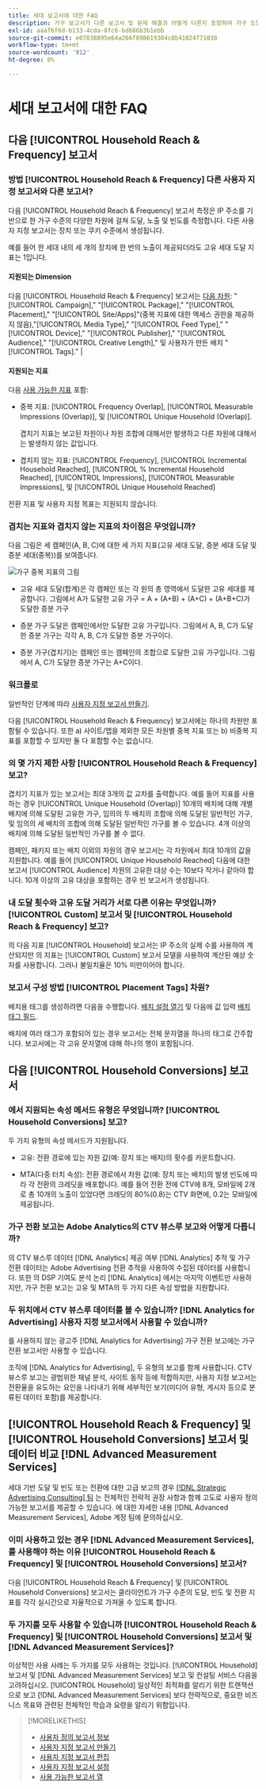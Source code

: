 ```yaml
---
title: 세대 보고서에 대한 FAQ
description: 가구 보고서가 다른 보고서 및 문제 해결과 어떻게 다른지 포함하여 가구 도달 범위, 빈도 및 전환 데이터에 대해 자세히 알아보십시오.
exl-id: aaaf6f6d-b133-4cda-8fc6-bd686b3b1ebb
source-git-commit: e07038895e64a266f898619384c8b41024f71038
workflow-type: tm+mt
source-wordcount: '912'
ht-degree: 0%

---
```


# 세대 보고서에 대한 FAQ

## 다음 [!UICONTROL Household Reach & Frequency] 보고서

### 방법 [!UICONTROL Household Reach & Frequency] 다른 사용자 지정 보고서와 다른 보고서?

다음 [!UICONTROL Household Reach & Frequency] 보고서 측정은 IP 주소를 기반으로 한 가구 수준의 다양한 차원에 걸쳐 도달, 노출 및 빈도를 측정합니다. 다른 사용자 지정 보고서는 장치 또는 쿠키 수준에서 생성됩니다.

예를 들어 한 세대 내의 세 개의 장치에 한 번의 노출이 제공되더라도 고유 세대 도달 지표는 1입니다.

#### 지원되는 Dimension

다음 [!UICONTROL Household Reach & Frequency] 보고서는 [다음 차원](/help/dsp/reports/report-columns.md): &quot;[!UICONTROL Campaign],&quot; &quot;[!UICONTROL Package],&quot; &quot;[!UICONTROL Placement],&quot; &quot;[!UICONTROL Site/Apps]&quot;(중복 지표에 대한 액세스 권한을 제공하지 않음),&quot;[!UICONTROL Media Type],&quot; &quot;[!UICONTROL Feed Type],&quot; &quot;[!UICONTROL Device],&quot; &quot;[!UICONTROL Publisher],&quot; &quot;[!UICONTROL Audience],&quot; &quot;[!UICONTROL Creative Length],&quot; 및 사용자가 만든 배치 &quot;[!UICONTROL Tags].&quot; |

#### 지원되는 지표

다음 [사용 가능한 지표](/help/dsp/reports/report-columns.md) 포함:

* 중복 지표: [!UICONTROL Frequency Overlap], [!UICONTROL Measurable Impressions (Overlap)], 및 [!UICONTROL Unique Household (Overlap)].

  겹치기 지표는 보고된 차원이나 차원 조합에 대해서만 발생하고 다른 차원에 대해서는 발생하지 않는 값입니다. <!-- For example, it might show the ?? -->

* 겹치지 않는 지표: [!UICONTROL Frequency], [!UICONTROL Incremental Household Reached], [!UICONTROL % Incremental Household Reached], [!UICONTROL Impressions], [!UICONTROL Measurable Impressions], 및 [!UICONTROL Unique Household Reached]

전환 지표 및 사용자 지정 목표는 지원되지 않습니다.

### 겹치는 지표와 겹치지 않는 지표의 차이점은 무엇입니까?

다음 그림은 세 캠페인(A, B, C)에 대한 세 가지 지표(고유 세대 도달, 증분 세대 도달 및 증분 세대(중복))를 보여줍니다.

![가구 중복 지표의 그림](/help/dsp/assets/household-overlap-metrics-illustration.png "가구 중복 지표의 그림")

* 고유 세대 도달(합계)은 각 캠페인 또는 각 원의 총 영역에서 도달한 고유 세대를 제공합니다. 그림에서 A가 도달한 고유 가구 = A + (A+B) + (A+C) + (A+B+C)가 도달한 증분 가구

* 증분 가구 도달은 캠페인에서만 도달한 고유 가구입니다. 그림에서 A, B, C가 도달한 증분 가구는 각각 A, B, C가 도달한 증분 가구이다.

* 증분 가구(겹치기)는 캠페인 또는 캠페인의 조합으로 도달한 고유 가구입니다. 그림에서 A, C가 도달한 증분 가구는 A+C이다.

### 워크플로

일반적인 단계에 따라 [사용자 지정 보고서 만들기](report-create.md).

다음 [!UICONTROL Household Reach & Frequency] 보고서에는 하나의 차원만 포함될 수 있습니다. 또한 a) 사이트/앱을 제외한 모든 차원별 중복 지표 또는 b) 비중복 지표를 포함할 수 있지만 둘 다 포함할 수는 없습니다.

### 의 몇 가지 제한 사항 [!UICONTROL Household Reach & Frequency] 보고?

겹치기 지표가 있는 보고서는 최대 3개의 값 교차를 출력합니다. 예를 들어 지표를 사용하는 경우 [!UICONTROL Unique Household (Overlap)] 10개의 배치에 대해 개별 배치에 의해 도달된 고유한 가구, 임의의 두 배치의 조합에 의해 도달된 일반적인 가구, 및 임의의 세 배치의 조합에 의해 도달된 일반적인 가구를 볼 수 있습니다. 4개 이상의 배치에 의해 도달된 일반적인 가구를 볼 수 없다.

캠페인, 패키지 또는 배치 이외의 차원의 경우 보고서는 각 차원에서 최대 10개의 값을 지원합니다. 예를 들어 [!UICONTROL Unique Household Reached] 다음에 대한 보고서 [!UICONTROL Audience] 차원의 고유한 대상 수는 10보다 작거나 같아야 합니다. 10개 이상의 고유 대상을 포함하는 경우 빈 보고서가 생성됩니다.

### 내 도달 횟수와 고유 도달 거리가 서로 다른 이유는 무엇입니까? [!UICONTROL Custom] 보고서 및 [!UICONTROL Household Reach & Frequency] 보고?

의 다음 지표 [!UICONTROL Household] 보고서는 IP 주소의 실제 수를 사용하여 계산되지만 의 지표는 [!UICONTROL Custom] 보고서 모델을 사용하여 계산된 예상 숫자를 사용합니다. 그러나 불일치율은 10% 미만이어야 합니다.

### 보고서 구성 방법 [!UICONTROL Placement Tags] 차원?

배치용 태그를 생성하려면 다음을 수행합니다. [배치 설정 열기](/help/dsp/campaign-management/placements/placement-edit.md) 및 다음에 값 입력 [배치 태그 필드](/help/dsp/campaign-management/placements/placement-settings.md).

배치에 여러 태그가 포함되어 있는 경우 보고서는 전체 문자열을 하나의 태그로 간주합니다. 보고서에는 각 고유 문자열에 대해 하나의 행이 포함됩니다.

## 다음 [!UICONTROL Household Conversions] 보고서

### 에서 지원되는 속성 메서드 유형은 무엇입니까? [!UICONTROL Household Conversions] 보고?

두 가지 유형의 속성 메서드가 지원됩니다.

* 고유: 전환 경로에 있는 차원 값(예: 장치 또는 배치)의 횟수를 카운트합니다.

* MTA(다중 터치 속성): 전환 경로에서 차원 값(예: 장치 또는 배치)의 발생 빈도에 따라 각 전환의 크레딧을 배포합니다. 예를 들어 전환 전에 CTV에 8개, 모바일에 2개로 총 10개의 노출이 있었다면 크레딧의 80%(0.8)는 CTV 화면에, 0.2는 모바일에 제공됩니다.

### 가구 전환 보고는 Adobe Analytics의 CTV 뷰스루 보고와 어떻게 다릅니까?

의 CTV 뷰스루 데이터 [!DNL Analytics] 제공 여부 [!DNL Analytics] 추적 및 가구 전환 데이터는 Adobe Advertising 전환 추적을 사용하여 수집된 데이터를 사용합니다. 또한 의 DSP 기여도 분석 논리 [!DNL Analytics] 에서는 마지막 이벤트만 사용하지만, 가구 전환 보고는 고유 및 MTA의 두 가지 다른 속성 방법을 지원합니다.

### 두 위치에서 CTV 뷰스루 데이터를 볼 수 있습니까? [!DNL Analytics for Advertising] 사용자 지정 보고서에서 사용할 수 있습니까?

를 사용하지 않는 광고주 [!DNL Analytics for Advertising] 가구 전환 보고에는 가구 전환 보고서만 사용할 수 있습니다.

조직에 [!DNL Analytics for Advertising], 두 유형의 보고를 함께 사용합니다. CTV 뷰스루 보고는 광범위한 채널 분석, 사이트 동작 등에 적합하지만, 사용자 지정 보고서는 전환율을 유도하는 요인을 나타내기 위해 세부적인 보기(미디어 유형, 게시자 등으로 분류된 데이터 포함)를 제공합니다.

## [!UICONTROL Household Reach & Frequency] 및 [!UICONTROL Household Conversions] 보고서 및 데이터 비교 [!DNL Advanced Measurement Services]

세대 기반 도달 및 빈도 또는 전환에 대한 고급 보고의 경우 [[!DNL Strategic Advertising Consulting] 팀](/help/dsp/introduction/advanced-measurement-services.md) 는 전체적인 전략적 권장 사항과 함께 고도로 사용자 정의 가능한 보고서를 제공할 수 있습니다. 에 대한 자세한 내용 [!DNL Advanced Measurement Services], Adobe 계정 팀에 문의하십시오.

### 이미 사용하고 있는 경우 [!DNL Advanced Measurement Services], 를 사용해야 하는 이유 [!UICONTROL Household Reach & Frequency] 및 [!UICONTROL Household Conversions] 보고서?

다음 [!UICONTROL Household Reach & Frequency] 및 [!UICONTROL Household Conversions] 보고서는 클라이언트가 가구 수준의 도달, 빈도 및 전환 지표를 각각 실시간으로 자율적으로 가져올 수 있도록 합니다.

### 두 가지를 모두 사용할 수 있습니까 [!UICONTROL Household Reach & Frequency] 및 [!UICONTROL Household Conversions] 보고서 및 [!DNL Advanced Measurement Services]?

이상적인 사용 사례는 두 가지를 모두 사용하는 것입니다. [!UICONTROL Household] 보고서 및 [!DNL Advanced Measurement Services] 보고 및 컨설팅 서비스 다음을 고려하십시오. [!UICONTROL Household] 일상적인 최적화를 알리기 위한 트랜잭션으로 보고 [!DNL Advanced Measurement Services] 보다 전략적으로, 중요한 비즈니스 목표와 관련된 전체적인 학습과 요령을 알리기 위함입니다.

>[!MORELIKETHIS]
>
>* [사용자 정의 보고서 정보](/help/dsp/reports/report-about.md)
>* [사용자 지정 보고서 만들기](/help/dsp/reports/report-create.md)
>* [사용자 지정 보고서 편집](/help/dsp/reports/report-edit.md)
>* [사용자 지정 보고서 설정](/help/dsp/reports/report-settings.md)
>* [사용 가능한 보고서 열](/help/dsp/reports/report-columns.md)
